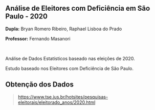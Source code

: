 ## Análise de Eleitores com Deficiência em São Paulo - 2020

**Dupla:** Bryan Romero Ribeiro, Raphael Lisboa do Prado

**Professor:** Fernando Masanori

<br>

Análise de Dados Estatísticos baseado nas eleições de 2020.

Estudo baseado nos Eleitores com Deficiência de São Paulo.


## Obtenção dos Dados

> https://www.tse.jus.br/hotsites/pesquisas-eleitorais/eleitorado_anos/2020.html
